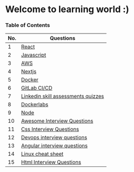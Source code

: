 # Welcome to learning world :)

### Table of Contents

| No. | Questions |
| --- | --------- |
|1  | [React](https://github.com/vikrant-d1/Learn/tree/_vikrant/react) |
|2  | [Javascript](https://github.com/vikrant-d1/Learn/tree/_vikrant/Javascript) |
|3  | [AWS](https://github.com/vikrant-d1/Learn/tree/_vikrant/AWS) |
|4  | [Nextjs](https://github.com/vikrant-d1/Learn/tree/_vikrant/nextjs) |
|5  | [Docker](https://github.com/vikrant-d1/Learn/tree/_vikrant/Docker) |
|6  | [GitLab CI/CD](https://github.com/vikrant-d1/Learn/tree/_vikrant/GitLabCICD) |
|7  | [Linkedin skill assessments quizzes](https://github.com/vikrant-d1/linkedin-skill-assessments-quizzes) |
|8  | [Dockerlabs](https://github.com/vikrant-d1/dockerlabs) |
|9  | [Node](https://github.com/vikrant-d1/Learn/tree/_vikrant/Node) |
|10  | [Awesome Interview Questions](https://github.com/vikrant-d1/awesome-interview-questions) |
|11  | [Css Interview Questions](https://github.com/vikrant-d1/css-interview-questions) |
|12  | [Devops interview questions ](https://github.com/vikrant-d1/angular-interview-questions) |
|13  | [Angular interview questions](https://github.com/vikrant-d1/angular-interview-questions) |
|14  | [Linux cheat sheet](https://github.com/vikrant-d1/Linux-cheat-sheet) |
|15  | [Html Interview Questions](https://github.com/vikrant-d1/html-interview-questions) |





